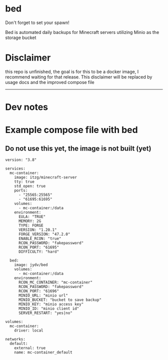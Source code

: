 # bed
Don't forget to set your spawn!

Bed is automated daily backups for Minecraft servers utilizing Minio as the storage bucket

# Disclaimer
this repo is unfinished, the goal is for this to be a docker image, I recommend waiting for that release. This disclaimer will be replaced by usage docs and the improved compose file

<hr />

# Dev notes

# Example compose file with bed
## Do not use this yet, the image is not built (yet)
```
version: "3.8"

services:
  mc-container:
    image: itzg/minecraft-server
    tty: true
    std_open: true
    ports: 
      - "25565:25565"
      - "61695:61695"
    volumes:
      - mc-container:/data
    environment:
      EULA: "TRUE"
      MEMORY: 2G
      TYPE: FORGE
      VERSION: "1.20.1"
      FORGE_VERSION: "47.2.0"
      ENABLE_RCON: "true"
      RCON_PASSWORD: "fakepassword"
      RCON_PORT: "61695"
      DIFFICULTY: "hard"

  bed:
    image: jydv/bed
    volumes:
      - mc-container:/data
    environment:
      RCON_MC_CONTAINER: "mc-container"
      RCON_PASSWORD: "fakepassword"
      RCON_PORT: "61696"
      MINIO_URL: "minio url"
      MINIO_BUCKET: "bucket to save backup"
      MINIO_KEY: "minio access key"
      MINIO_ID: "minio client id"
      SERVER_RESTART: "yes|no"

volumes:
  mc-container:
    driver: local

networks:
  default:
    external: true
    name: mc-container_default
```